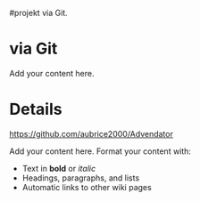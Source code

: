#projekt via Git.

# via Git #

Add your content here.


# Details #

https://github.com/aubrice2000/Advendator

Add your content here.  Format your content with:
  * Text in **bold** or _italic_
  * Headings, paragraphs, and lists
  * Automatic links to other wiki pages